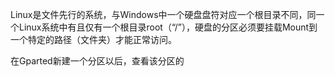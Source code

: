 Linux是文件先行的系统，与Windows中一个硬盘盘符对应一个根目录不同，同一个Linux系统中有且仅有一个根目录root（“/”），硬盘的分区必须要挂载Mount到一个特定的路径（文件夹）才能正常访问。

在Gparted新建一个分区以后，查看该分区的